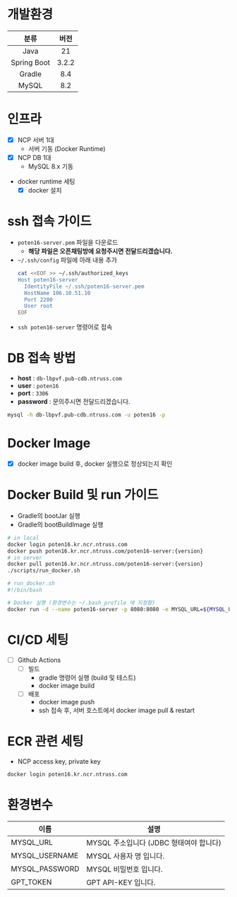 # 개발환경
| 분류 |  버전   |
|:---:|:-----:|
| Java |  21   |
| Spring Boot | 3.2.2 |
| Gradle |  8.4  |
| MySQL |  8.2  |

# 인프라
- [x] NCP 서버 1대
  - 서버 기동 (Docker Runtime)
- [x] NCP DB 1대
  - MySQL 8.x 기동
- docker runtime 세팅
  - [x] docker 설치

# ssh 접속 가이드
- `poten16-server.pem` 파일을 다운로드
  - **해당 파일은 오픈채팅방에 요청주시면 전달드리겠습니다.**
- `~/.ssh/config` 파일에 아래 내용 추가
  ```bash
  cat <<EOF >> ~/.ssh/authorized_keys
  Host poten16-server
    IdentityFile ~/.ssh/poten16-server.pem
    HostName 106.10.51.10
    Port 2200
    User root
  EOF
  ```
- `ssh poten16-server` 명령어로 접속
# DB 접속 방법
- **host** : `db-lbpvf.pub-cdb.ntruss.com`
- **user** : `poten16`
- **port** : `3306`
- **password** : 문의주시면 전달드리겠습니다.
```bash
mysql -h db-lbpvf.pub-cdb.ntruss.com -u poten16 -p
```

# Docker Image
- [x] docker image build 후, docker 실행으로 정상되는지 확인

# Docker Build 및 run 가이드
- Gradle의 bootJar 실행
- Gradle의 bootBuildImage 실행
```bash
# in local
docker login poten16.kr.ncr.ntruss.com
docker push poten16.kr.ncr.ntruss.com/poten16-server:{version}
# in server
docker pull poten16.kr.ncr.ntruss.com/poten16-server:{version}
./scripts/run_docker.sh
```
```bash
# run_docker.sh
#!/bin/bash

# Docker 실행 (환경변수는 ~/.bash_profile 에 지정함)
docker run -d --name poten16-server -p 8080:8080 -e MYSQL_URL=${MYSQL_URL} -e MYSQL_USERNAME=${MYSQL_USERNAME} -e MYSQL_PASSWORD=${MYSQL_PASSWORD} poten16.kr.ncr.ntruss.com/poten16-server sleep infinity
```

# CI/CD 세팅
- [ ] Github Actions
  - [ ] 빌드
    - gradle 명령어 실행 (build 및 테스트)
    - docker image build
  - [ ] 배포
    - docker image push
    - ssh 접속 후, 서버 호스트에서 docker image pull & restart

# ECR 관련 세팅
- NCP access key, private key
```bash
docker login poten16.kr.ncr.ntruss.com
```

# 환경변수
|이름 | 설명                          |
|-- |-----------------------------|
|MYSQL_URL | MYSQL 주소입니다 (JDBC 형태여야 합니다) |
|MYSQL_USERNAME | MYSQL 사용자 명 입니다.            |
|MYSQL_PASSWORD | MYSQL 비밀번호 입니다.             |
|GPT_TOKEN | GPT API-KEY 입니다.|
